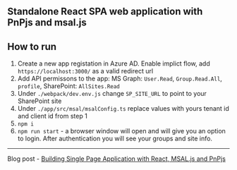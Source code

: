 ## Standalone React SPA web application with PnPjs and msal.js

## How to run

1. Create a new app registation in Azure AD. Enable implict flow, add `https://localhost:3000/` as a valid redirect url
2. Add API permissons to the app: MS Graph: `User.Read`, `Group.Read.All`, `profile`, SharePoint: `AllSites.Read`
3. Under `./webpack/dev.env.js` change `SP_SITE_URL` to point to your SharePoint site
4. Under `./app/src/msal/msalConfig.ts` replace values with yours tenant id and client id from step 1
5. `npm i`
6. `npm run start` - a browser window will open and will give you an option to login. After authentication you will see your groups and site info.


--- 
Blog post - [Building Single Page Application with React, MSAL.js and PnPjs](https://spblog.net/post/2019/06/04/building-single-page-application-with-react-msal-js-and-pnpjs)
